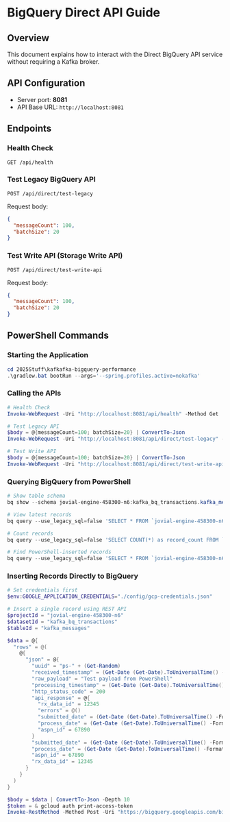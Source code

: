 # BigQuery Direct API Guide

## Overview
This document explains how to interact with the Direct BigQuery API service without requiring a Kafka broker.

## API Configuration
- Server port: **8081**
- API Base URL: `http://localhost:8081`

## Endpoints

### Health Check
```
GET /api/health
```

### Test Legacy BigQuery API
```
POST /api/direct/test-legacy
```
Request body:
```json
{
  "messageCount": 100,
  "batchSize": 20
}
```

### Test Write API (Storage Write API)
```
POST /api/direct/test-write-api
```
Request body:
```json
{
  "messageCount": 100,
  "batchSize": 20
}
```

## PowerShell Commands

### Starting the Application
```powershell
cd 2025Stuff\kafkafka-bigquery-performance
.\gradlew.bat bootRun --args='--spring.profiles.active=nokafka'
```

### Calling the APIs
```powershell
# Health Check
Invoke-WebRequest -Uri "http://localhost:8081/api/health" -Method Get

# Test Legacy API
$body = @{messageCount=100; batchSize=20} | ConvertTo-Json
Invoke-WebRequest -Uri "http://localhost:8081/api/direct/test-legacy" -Method Post -ContentType "application/json" -Body $body

# Test Write API
$body = @{messageCount=100; batchSize=20} | ConvertTo-Json
Invoke-WebRequest -Uri "http://localhost:8081/api/direct/test-write-api" -Method Post -ContentType "application/json" -Body $body
```

### Querying BigQuery from PowerShell
```powershell
# Show table schema
bq show --schema jovial-engine-458300-n6:kafka_bq_transactions.kafka_messages

# View latest records
bq query --use_legacy_sql=false 'SELECT * FROM `jovial-engine-458300-n6.kafka_bq_transactions.kafka_messages` ORDER BY received_timestamp DESC LIMIT 10'

# Count records
bq query --use_legacy_sql=false 'SELECT COUNT(*) as record_count FROM `jovial-engine-458300-n6.kafka_bq_transactions.kafka_messages`'

# Find PowerShell-inserted records
bq query --use_legacy_sql=false 'SELECT * FROM `jovial-engine-458300-n6.kafka_bq_transactions.kafka_messages` WHERE uuid LIKE "ps-%" ORDER BY received_timestamp DESC LIMIT 5'
```

### Inserting Records Directly to BigQuery
```powershell
# Set credentials first
$env:GOOGLE_APPLICATION_CREDENTIALS="./config/gcp-credentials.json"

# Insert a single record using REST API
$projectId = "jovial-engine-458300-n6"
$datasetId = "kafka_bq_transactions"
$tableId = "kafka_messages"

$data = @{
  "rows" = @(
    @{
      "json" = @{
        "uuid" = "ps-" + (Get-Random)
        "received_timestamp" = (Get-Date (Get-Date).ToUniversalTime() -Format "yyyy-MM-ddTHH:mm:ss.fffZ")
        "raw_payload" = "Test payload from PowerShell"
        "processing_timestamp" = (Get-Date (Get-Date).ToUniversalTime() -Format "yyyy-MM-ddTHH:mm:ss.fffZ")
        "http_status_code" = 200
        "api_response" = @{
          "rx_data_id" = 12345
          "errors" = @()
          "submitted_date" = (Get-Date (Get-Date).ToUniversalTime() -Format "yyyy-MM-ddTHH:mm:ss.fffZ")
          "process_date" = (Get-Date (Get-Date).ToUniversalTime() -Format "yyyy-MM-ddTHH:mm:ss.fffZ")
          "aspn_id" = 67890
        }
        "submitted_date" = (Get-Date (Get-Date).ToUniversalTime() -Format "yyyy-MM-ddTHH:mm:ss.fffZ")
        "process_date" = (Get-Date (Get-Date).ToUniversalTime() -Format "yyyy-MM-ddTHH:mm:ss.fffZ")
        "aspn_id" = 67890
        "rx_data_id" = 12345
      }
    }
  )
}

$body = $data | ConvertTo-Json -Depth 10
$token = & gcloud auth print-access-token
Invoke-RestMethod -Method Post -Uri "https://bigquery.googleapis.com/bigquery/v2/projects/$projectId/datasets/$datasetId/tables/$tableId/insertAll" -Body $body -ContentType "application/json" -Headers @{Authorization = "Bearer $token"}
``` 